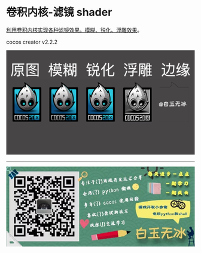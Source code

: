 
# 卷积内核-滤镜 shader

[利用卷积内核实现各种滤镜效果。模糊、锐化、浮雕效果](https://mp.weixin.qq.com/s/WAajs8p69X8UJFvNiYuNDA)。

cocos creator v2.2.2 

![](./../img/convolutions.jpg)

---

![](./../img/about.jpg)